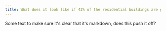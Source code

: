 ```yaml
---
title: What does it look like if 42% of the residential buildings are gone?
---
```


Some text to make sure it's clear that it's markdown, does this push it off?


<div id="map" style="height: 500px;"></div>

<link rel="stylesheet" href="https://unpkg.com/maplibre-gl@3.3.1/dist/maplibre-gl.css">
<script src="https://unpkg.com/maplibre-gl@3.3.1/dist/maplibre-gl.js" crossorigin="anonymous"></script>
<script src="https://unpkg.com/pmtiles@2.11.0/dist/index.js"></script>

<script src="/js/percent-of-buildings.js"></script>
